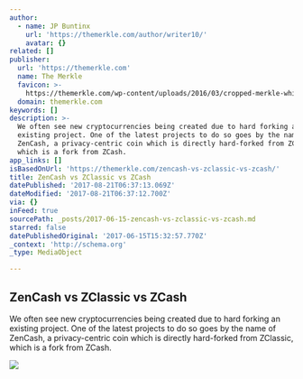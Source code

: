 ```yaml
---
author:
  - name: JP Buntinx
    url: 'https://themerkle.com/author/writer10/'
    avatar: {}
related: []
publisher:
  url: 'https://themerkle.com'
  name: The Merkle
  favicon: >-
    https://themerkle.com/wp-content/uploads/2016/03/cropped-merkle-white-1-192x192.png
  domain: themerkle.com
keywords: []
description: >-
  We often see new cryptocurrencies being created due to hard forking an
  existing project. One of the latest projects to do so goes by the name of
  ZenCash, a privacy-centric coin which is directly hard-forked from ZClassic,
  which is a fork from ZCash.
app_links: []
isBasedOnUrl: 'https://themerkle.com/zencash-vs-zclassic-vs-zcash/'
title: ZenCash vs ZClassic vs ZCash
datePublished: '2017-08-21T06:37:13.069Z'
dateModified: '2017-08-21T06:37:12.700Z'
via: {}
inFeed: true
sourcePath: _posts/2017-06-15-zencash-vs-zclassic-vs-zcash.md
starred: false
datePublishedOriginal: '2017-06-15T15:32:57.770Z'
_context: 'http://schema.org'
_type: MediaObject

---
```

<article style=""><h1>ZenCash vs ZClassic vs ZCash</h1><p>We often see new cryptocurrencies being created due to hard forking an existing project. One of the latest projects to do so goes by the name of ZenCash, a privacy-centric coin which is directly hard-forked from ZClassic, which is a fork from ZCash.</p><img src="https://themerkle.com/wp-content/uploads/2017/06/shutterstock_376175815.jpg" /></article>